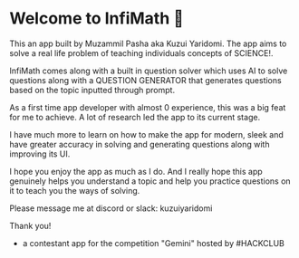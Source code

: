# Welcome to InfiMath 👋

This an app built by Muzammil Pasha aka Kuzui Yaridomi. The app aims to solve a real life problem of teaching individuals concepts of SCIENCE!.

InfiMath comes along with a built in question solver which uses AI to solve questions along with a QUESTION GENERATOR that generates questions based on the topic inputted through prompt.

As a first time app developer with almost 0 experience, this was a big feat for me to achieve. A lot of research led the app to its current stage.

I have much more to learn on how to make the app for modern, sleek and have greater accuracy in solving and generating questions along with improving its UI.

I hope you enjoy the app as much as I do. And I really hope this app genuinely helps you understand a topic and help you practice questions on it to teach you the ways of solving.

Please message me at discord or slack: kuzuiyaridomi

Thank you!
- a contestant app for the competition "Gemini" hosted by #HACKCLUB
